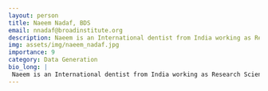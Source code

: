 ```yaml
---
layout: person
title: Naeem Nadaf, BDS
email: nnadaf@broadinstitute.org
description: Naeem is an International dentist from India working as Research Scientist 1 in the Macosko lab. Naeem is working on snRNA seq experiments and he has created and optimized various snRNA seq and ...
img: assets/img/naeem_nadaf.jpg
importance: 9
category: Data Generation
bio_long: |
 Naeem is an International dentist from India working as Research Scientist 1 in the Macosko lab. Naeem is working on snRNA seq experiments and he has created and optimized various snRNA seq and spatial protocols.
---
```


